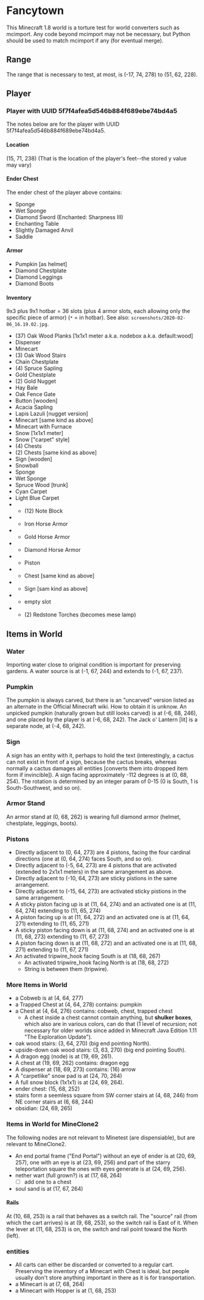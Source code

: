# Fancytown
This Minecraft 1.8 world is a torture test for world converters such as mcimport. Any code beyond mcimport may not be necessary, but Python should be used to match mcimport if any (for eventual merge).

## Range
The range that is necessary to test, at most, is (-17, 74, 278) to (51, 62, 228).

## Player

### Player with UUID 5f7f4afea5d546b884f689ebe74bd4a5
The notes below are for the player with UUID 5f7f4afea5d546b884f689ebe74bd4a5.

#### Location
(15, 71, 238) (That is the location of the player's feet--the stored y value may vary)

#### Ender Chest
The ender chest of the player above contains:
- Sponge
- Wet Sponge
- Diamond Sword (Enchanted: Sharpness III)
- Enchanting Table
- Slightly Damaged Anvil
- Saddle

#### Armor
- Pumpkin [as helmet]
- Diamond Chestplate
- Diamond Leggings
- Diamond Boots

#### Inventory
9x3 plus 9x1 hotbar = 36 slots (plus 4 armor slots, each allowing only
the specific piece of armor) (`*` = in hotbar). See also:
`screenshots/2020-02-06_16.19.02.jpg`.
- (37) Oak Wood Planks [1x1x1 meter a.k.a. nodebox a.k.a. default:wood]
- Dispenser
- Minecart
- (3) Oak Wood Stairs
- Chain Chestplate
- (4) Spruce Sapling
- Gold Chestplate
- (2) Gold Nugget
- Hay Bale
- Oak Fence Gate
- Button [wooden]
- Acacia Sapling
- Lapis Lazuli [nugget version]
- Minecart [same kind as above]
- Minecart with Furnace
- Snow [1x1x1 meter]
- Snow ["carpet" style]
- (4) Chests
- (2) Chests [same kind as above]
- Sign [wooden]
- Snowball
- Sponge
- Wet Sponge
- Spruce Wood [trunk]
- Cyan Carpet
- Light Blue Carpet
- * (12) Note Block
- * Iron Horse Armor
- * Gold Horse Armor
- * Diamond Horse Armor
- * Piston
- * Chest [same kind as above]
- * Sign [sam kind as above]
- * empty slot
- * (2) Redstone Torches (becomes mese lamp)

## Items in World

### Water
Importing water close to original condition is important for preserving gardens.
A water source is at (-1, 67, 244) and extends to (-1, 67, 237).

### Pumpkin
The pumpkin is always carved, but there is an "uncarved" version
listed as an alternate in the Official Minecraft wiki. How to obtain it
is unknow. An unpicked pumpkin (naturally grown but still looks carved)
is at (-6, 68, 246), and one placed by the player is at (-6, 68, 242).
The Jack o' Lantern [lit] is a separate node, at (-4, 68, 242).

### Sign
A sign has an entity with it, perhaps to hold the text (interestingly,
a cactus can not exist in front of a sign, because the cactus breaks,
whereas normally a cactus damages all entities [converts  them into
dropped item form if invincible]). A sign facing approximately -112
degrees is at (0, 68, 254). The rotation is determined by an integer
param of 0-15 (0 is South, 1 is South-Southwest, and so on).

### Armor Stand
An armor stand at (0, 68, 262) is wearing full diamond armor (helmet, chestplate, leggings, boots).

### Pistons
- Directly adjacent to (0, 64, 273) are 4 pistons, facing the four cardinal directions (one at (0, 64, 274) faces South, and so on).
- Directly adjacent to (-5, 64, 273) are 4 pistons that are activated (extended to 2x1x1 meters) in the same arrangement as above.
- Directly adjacent to (-10, 64, 273) are sticky pistions in the same arrangement.
- Directly adjacent to (-15, 64, 273) are activated sticky pistions in the same arrangement.
- A sticky piston facing up is at (11, 64, 274) and an activated one is at (11, 64, 274) extending to (11, 65, 274)
- A piston facing up is at (11, 64, 272) and an activated one is at (11, 64, 271) extending to (11, 65, 271)
- A sticky piston facing down is at (11, 68, 274) and an activated one is at (11, 68, 273) extending to (11, 67, 273)
- A piston facing down is at (11, 68, 272) and an activated one is at (11, 68, 271) extending to (11, 67, 271)
- An activated tripwire_hook facing South is at (18, 68, 267)
  - An activated tripwire_hook facing North is at (18, 68, 272)
  - String is between them (tripwire).

### More Items in World
- a Cobweb is at (4, 64, 277)
- a Trapped Chest at (4, 64, 278) contains: pumpkin
- a Chest at (4, 64, 276) contains: cobweb, chest, trapped chest
  - A chest inside a chest cannot contain anything, but **shulker
    boxes**, which also are in various colors, can do that (1 level of
    recursion; not necessary for older worlds since added in Minecraft
    Java Edition 1.11 "The Exploration Update").
- oak wood stairs: (3, 64, 270) (big end pointing North).
- upside-down oak wood stairs: (3, 63, 270) (big end pointing South).
- A dragon egg (node) is at (19, 69, 261).
- A chest at (19, 69, 262) contains: dragon egg
- A dispenser at (18, 69, 273) contains: (16) arrow
- A "carpetlike" snow pad is at (24, 70, 264)
- A full snow block (1x1x1) is at (24, 69, 264).
- ender chest: (15, 68, 252)
- stairs form a seemless square from SW corner stairs at (4, 68, 246) from NE corner stairs at (6, 68, 244)
- obsidian: (24, 69, 265)

### Items in World for MineClone2
The following nodes are not relevant to Minetest (are dispensiable),
but are relevant to MineClone2.
- An end portal frame ("End Portal") without an eye of ender is at
  (20, 69, 257), one with an eye is at (23, 69, 256) and part of the starry teleportation square the ones with eyes generate is at (24, 69, 256).
- nether wart (full grown?) is at (17, 68, 264)
  - [ ] add one to a chest
- soul sand is at (17, 67, 264)

#### Rails
At (10, 68, 253) is a rail that behaves as a switch rail. The "source"
rail (from which the cart arrives) is at (9, 68, 253), so the switch
rail is East of it. When the lever at (11, 68, 253) is on, the switch and rail point
toward the North (left).

### entities
- All carts can either be discarded or converted to a regular cart. Preserving the inventory of a Minecart with Chest is ideal, but people usually don't store anything important in there as it is for transportation.
- a Minecart is at (7, 68, 264)
- a Minecart with Hopper is at (1, 68, 253)

